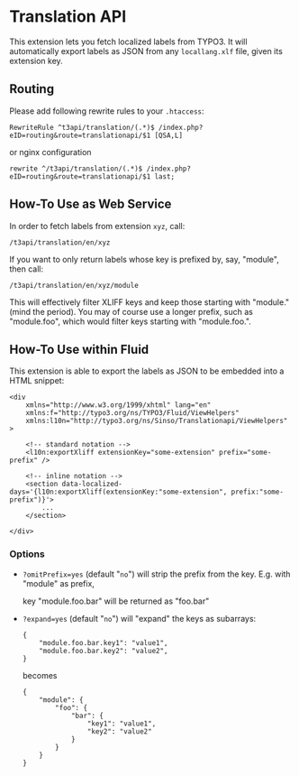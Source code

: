 # Translation API

This extension lets you fetch localized labels from TYPO3. It will automatically
export labels as JSON from any `locallang.xlf` file, given its extension key.

## Routing

Please add following rewrite rules to your `.htaccess`:

```
RewriteRule ^t3api/translation/(.*)$ /index.php?eID=routing&route=translationapi/$1 [QSA,L]
```

or nginx configuration

```
rewrite ^/t3api/translation/(.*)$ /index.php?eID=routing&route=translationapi/$1 last;
```

## How-To Use as Web Service

In order to fetch labels from extension `xyz`, call:

```
/t3api/translation/en/xyz
```

If you want to only return labels whose key is prefixed by, say, "module", then call:

```
/t3api/translation/en/xyz/module
```

This will effectively filter XLIFF keys and keep those starting with "module." (mind
the period). You may of course use a longer prefix, such as "module.foo", which would
filter keys starting with "module.foo.".

## How-To Use within Fluid

This extension is able to export the labels as JSON to be embedded into a HTML snippet:

```
<div
	xmlns="http://www.w3.org/1999/xhtml" lang="en"
	xmlns:f="http://typo3.org/ns/TYPO3/Fluid/ViewHelpers"
	xmlns:l10n="http://typo3.org/ns/Sinso/Translationapi/ViewHelpers"
>

    <!-- standard notation -->
    <l10n:exportXliff extensionKey="some-extension" prefix="some-prefix" />

    <!-- inline notation -->
    <section data-localized-days='{l10n:exportXliff(extensionKey:"some-extension", prefix:"some-prefix")}'>
        ...
    </section>

</div>
```

### Options

* `?omitPrefix=yes` (default "`no`") will strip the prefix from the key. E.g. with "module" as prefix,

  key "module.foo.bar" will be returned as "foo.bar"

* `?expand=yes` (default "`no`") will "expand" the keys as subarrays:

  ```
  {
      "module.foo.bar.key1": "value1",
      "module.foo.bar.key2": "value2",
  }
  ```

  becomes

  ```
  {
      "module": {
          "foo": {
              "bar": {
                  "key1": "value1",
                  "key2": "value2"
              }
          }
      }
  }
  ```
